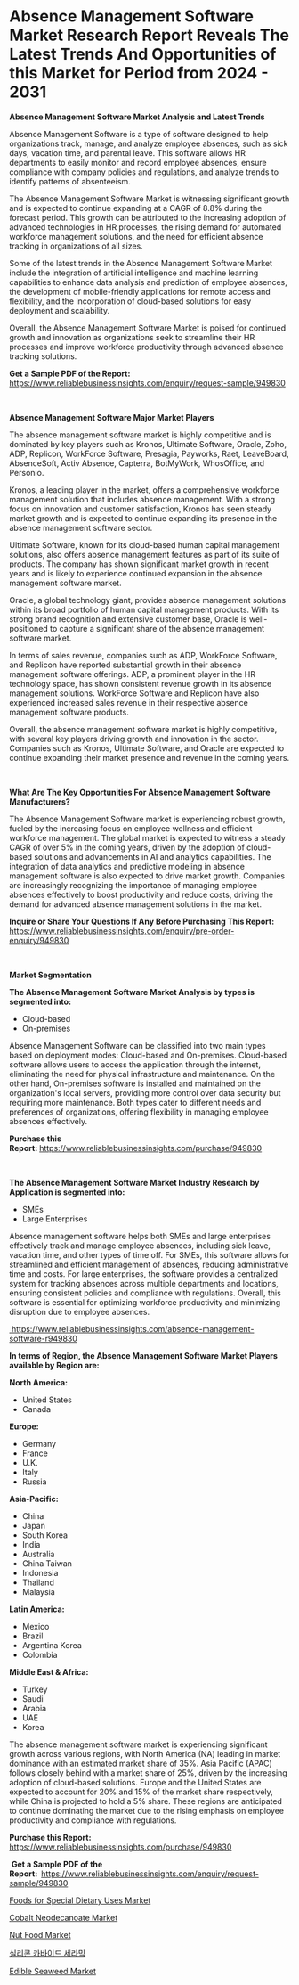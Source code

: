 <p><h1>Absence Management Software Market Research Report Reveals The Latest Trends And Opportunities of this Market for Period from 2024 - 2031</h1></p><p><strong>Absence Management Software Market Analysis and Latest Trends</strong></p>
<p><p>Absence Management Software is a type of software designed to help organizations track, manage, and analyze employee absences, such as sick days, vacation time, and parental leave. This software allows HR departments to easily monitor and record employee absences, ensure compliance with company policies and regulations, and analyze trends to identify patterns of absenteeism.</p><p>The Absence Management Software Market is witnessing significant growth and is expected to continue expanding at a CAGR of 8.8% during the forecast period. This growth can be attributed to the increasing adoption of advanced technologies in HR processes, the rising demand for automated workforce management solutions, and the need for efficient absence tracking in organizations of all sizes.</p><p>Some of the latest trends in the Absence Management Software Market include the integration of artificial intelligence and machine learning capabilities to enhance data analysis and prediction of employee absences, the development of mobile-friendly applications for remote access and flexibility, and the incorporation of cloud-based solutions for easy deployment and scalability.</p><p>Overall, the Absence Management Software Market is poised for continued growth and innovation as organizations seek to streamline their HR processes and improve workforce productivity through advanced absence tracking solutions.</p></p>
<p><strong>Get a Sample PDF of the Report:&nbsp;</strong> <a href="https://www.reliablebusinessinsights.com/enquiry/request-sample/949830">https://www.reliablebusinessinsights.com/enquiry/request-sample/949830</a></p>
<p>&nbsp;</p>
<p><strong>Absence Management Software Major Market Players</strong></p>
<p><p>The absence management software market is highly competitive and is dominated by key players such as Kronos, Ultimate Software, Oracle, Zoho, ADP, Replicon, WorkForce Software, Presagia, Payworks, Raet, LeaveBoard, AbsenceSoft, Activ Absence, Capterra, BotMyWork, WhosOffice, and Personio.</p><p>Kronos, a leading player in the market, offers a comprehensive workforce management solution that includes absence management. With a strong focus on innovation and customer satisfaction, Kronos has seen steady market growth and is expected to continue expanding its presence in the absence management software sector.</p><p>Ultimate Software, known for its cloud-based human capital management solutions, also offers absence management features as part of its suite of products. The company has shown significant market growth in recent years and is likely to experience continued expansion in the absence management software market.</p><p>Oracle, a global technology giant, provides absence management solutions within its broad portfolio of human capital management products. With its strong brand recognition and extensive customer base, Oracle is well-positioned to capture a significant share of the absence management software market.</p><p>In terms of sales revenue, companies such as ADP, WorkForce Software, and Replicon have reported substantial growth in their absence management software offerings. ADP, a prominent player in the HR technology space, has shown consistent revenue growth in its absence management solutions. WorkForce Software and Replicon have also experienced increased sales revenue in their respective absence management software products.</p><p>Overall, the absence management software market is highly competitive, with several key players driving growth and innovation in the sector. Companies such as Kronos, Ultimate Software, and Oracle are expected to continue expanding their market presence and revenue in the coming years.</p></p>
<p>&nbsp;</p>
<p><strong>What Are The Key Opportunities For Absence Management Software Manufacturers?</strong></p>
<p><p>The Absence Management Software market is experiencing robust growth, fueled by the increasing focus on employee wellness and efficient workforce management. The global market is expected to witness a steady CAGR of over 5% in the coming years, driven by the adoption of cloud-based solutions and advancements in AI and analytics capabilities. The integration of data analytics and predictive modeling in absence management software is also expected to drive market growth. Companies are increasingly recognizing the importance of managing employee absences effectively to boost productivity and reduce costs, driving the demand for advanced absence management solutions in the market.</p></p>
<p><strong>Inquire or Share Your Questions If Any Before Purchasing This Report:</strong> <a href="https://www.reliablebusinessinsights.com/enquiry/pre-order-enquiry/949830">https://www.reliablebusinessinsights.com/enquiry/pre-order-enquiry/949830</a></p>
<p>&nbsp;</p>
<p><strong>Market Segmentation</strong></p>
<p><strong>The Absence Management Software Market Analysis by types is segmented into:</strong></p>
<p><ul><li>Cloud-based</li><li>On-premises</li></ul></p>
<p><p>Absence Management Software can be classified into two main types based on deployment modes: Cloud-based and On-premises. Cloud-based software allows users to access the application through the internet, eliminating the need for physical infrastructure and maintenance. On the other hand, On-premises software is installed and maintained on the organization's local servers, providing more control over data security but requiring more maintenance. Both types cater to different needs and preferences of organizations, offering flexibility in managing employee absences effectively.</p></p>
<p><strong>Purchase this Report:&nbsp;</strong><a href="https://www.reliablebusinessinsights.com/purchase/949830">https://www.reliablebusinessinsights.com/purchase/949830</a></p>
<p>&nbsp;</p>
<p><strong>The Absence Management Software Market Industry Research by Application is segmented into:</strong></p>
<p><ul><li>SMEs</li><li>Large Enterprises</li></ul></p>
<p><p>Absence management software helps both SMEs and large enterprises effectively track and manage employee absences, including sick leave, vacation time, and other types of time off. For SMEs, this software allows for streamlined and efficient management of absences, reducing administrative time and costs. For large enterprises, the software provides a centralized system for tracking absences across multiple departments and locations, ensuring consistent policies and compliance with regulations. Overall, this software is essential for optimizing workforce productivity and minimizing disruption due to employee absences.</p></p>
<p><a href="https://www.reliablebusinessinsights.com/absence-management-software-r949830">&nbsp;https://www.reliablebusinessinsights.com/absence-management-software-r949830</a></p>
<p><strong>In terms of Region, the Absence Management Software Market Players available by Region are:</strong></p>
<p>
    <p> <strong> North America: </strong>
        <ul>
            <li>United States</li>
            <li>Canada</li>
        </ul>
        </p> 
    <p> <strong> Europe: </strong>
        <ul>
            <li>Germany</li>
            <li>France</li>
            <li>U.K.</li>
            <li>Italy</li>
            <li>Russia</li>
        </ul>
        </p> 
    <p> <strong> Asia-Pacific: </strong>
        <ul>
            <li>China</li>
            <li>Japan</li>
            <li>South Korea</li>
            <li>India</li>
            <li>Australia</li>
            <li>China Taiwan</li>
            <li>Indonesia</li>
            <li>Thailand</li>
            <li>Malaysia</li>
        </ul>
        </p> 
    <p> <strong> Latin America: </strong>
        <ul>
            <li>Mexico</li>
            <li>Brazil</li>
            <li>Argentina Korea</li>
            <li>Colombia</li>
        </ul>
        </p> 
    <p> <strong> Middle East & Africa: </strong>
        <ul>
            <li>Turkey</li>
            <li>Saudi</li>
            <li>Arabia</li>
            <li>UAE</li>
            <li>Korea</li>
        </ul>
    </p>
    </p>
<p><p>The absence management software market is experiencing significant growth across various regions, with North America (NA) leading in market dominance with an estimated market share of 35%. Asia Pacific (APAC) follows closely behind with a market share of 25%, driven by the increasing adoption of cloud-based solutions. Europe and the United States are expected to account for 20% and 15% of the market share respectively, while China is projected to hold a 5% share. These regions are anticipated to continue dominating the market due to the rising emphasis on employee productivity and compliance with regulations.</p></p>
<p><strong>Purchase this Report: </strong><a href="https://www.reliablebusinessinsights.com/purchase/949830">https://www.reliablebusinessinsights.com/purchase/949830</a></p>
<p>&nbsp;<strong>Get a Sample PDF of the Report:&nbsp;&nbsp;</strong><a href="https://www.reliablebusinessinsights.com/enquiry/request-sample/949830">https://www.reliablebusinessinsights.com/enquiry/request-sample/949830</a></p>
<p><strong></strong></p>
<p><p><a href="https://medium.com/@earlecmcneil/foods-for-special-dietary-uses-market-size-share-analysis-growth-trends-forecasts-2024-e6dc568d1ae9">Foods for Special Dietary Uses Market</a></p><p><a href="https://github.com/VincentButlerjXXf/Market-Research-Report-List-1/blob/main/cobalt-neodecanoate-market.md">Cobalt Neodecanoate Market</a></p><p><a href="https://medium.com/@go-emi/nut-food-market-size-market-segmentation-market-trends-and-growth-analysis-forecast-till-2031-cbb95cb5600e">Nut Food Market</a></p><p><a href="https://github.com/laholand/Market-Research-Report-List-5/blob/main/393106378457.md">실리콘 카바이드 세라믹</a></p><p><a href="https://medium.com/@harleywyman28/global-edible-seaweed-market-by-product-type-by-application-by-region-and-companies-industry-4859a05b3e3e">Edible Seaweed Market</a></p></p>